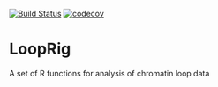 [![Build Status](https://travis-ci.com/hsmaan/LoopRig.svg?token=jBqxwnZzU1qwLZyzpxME&branch=master)](https://travis-ci.com/hsmaan/LoopRig)
[![codecov](https://codecov.io/gh/hsmaan/LoopRig/branch/master/graph/badge.svg?token=kGSRrwdmib)](https://codecov.io/gh/hsmaan/LoopRig)



# LoopRig
A set of R functions for analysis of chromatin loop data 

